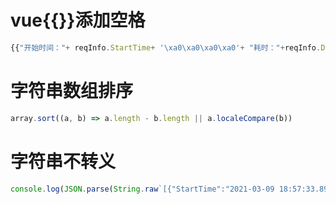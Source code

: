 # vue{{}}添加空格

```javascript
{{"开始时间："+ reqInfo.StartTime+ '\xa0\xa0\xa0\xa0'+ "耗时："+reqInfo.Duration}}
```

# 字符串数组排序

```javascript
array.sort((a, b) => a.length - b.length || a.localeCompare(b))
```

# 字符串不转义

```javascript
console.log(JSON.parse(String.raw`[{"StartTime":"2021-03-09 18:57:33.894","EndTime":"2021-03-09 18:57:34.410"}]`))
```

